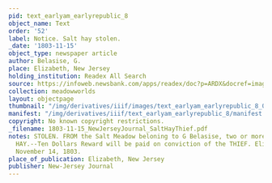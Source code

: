 ```yaml
---
pid: text_earlyam_earlyrepublic_8
object_name: Text
order: '52'
label: Notice. Salt hay stolen.
_date: '1803-11-15'
object_type: newspaper article
author: Belasise, G.
place: Elizabeth, New Jersey
holding_institution: Readex All Search
source: https://infoweb.newsbank.com/apps/readex/doc?p=ARDX&docref=image/v2%3A107661F0956FDE88%40EANX-10766C4D9D3A3938%402379910-10766C4DE7B40448%402-10766C4EC99041E8%40Advertisement.
collection: meadowworlds
layout: objectpage
thumbnail: "/img/derivatives/iiif/images/text_earlyam_earlyrepublic_8_0/full/250,/0/default.jpg"
manifest: "/img/derivatives/iiif/text_earlyam_earlyrepublic_8/manifest.json"
copyright: No known copyright restrictions.
_filename: 1803-11-15_NewJerseyJournal_SaltHayThief.pdf
notes: STOLEN. FROM the Salt Meadow beloning to G Belasise, two or more loads of SALT
  HAY.--Ten Dollars Reward will be paid on conviction of the THIEF. Elizabeth-Town,
  November 14, 1803.
place_of_publication: Elizabeth, New Jersey
publisher: New-Jersey Journal
---
```

